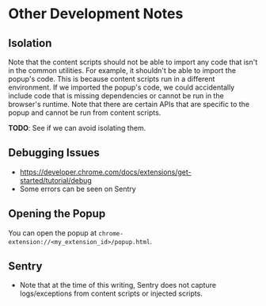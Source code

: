 # Other Development Notes

## Isolation

Note that the content scripts should not be able to import any code that isn't in the common utilities. For example, it shouldn't be able to import the popup's code. This is because content scripts run in a different environment. If we imported the popup's code, we could accidentally include code that is missing dependencies or cannot be run in the browser's runtime. Note that there are certain APIs that are specific to the popup and cannot be run from content scripts.

**TODO**: See if we can avoid isolating them.

## Debugging Issues

- <https://developer.chrome.com/docs/extensions/get-started/tutorial/debug>
- Some errors can be seen on Sentry

## Opening the Popup

You can open the popup at `chrome-extension://<my_extension_id>/popup.html`.

## Sentry

- Note that at the time of this writing, Sentry does not capture logs/exceptions from content scripts or injected scripts.
